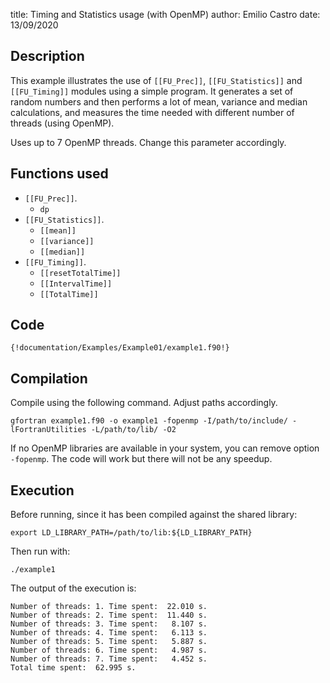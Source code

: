 title: Timing and Statistics usage (with OpenMP)
author: Emilio Castro
date: 13/09/2020

## Description ##

This example illustrates the use of ```[[FU_Prec]]```, ```[[FU_Statistics]]``` and ```[[FU_Timing]]``` modules using a simple program.
It generates a set of random numbers and then performs a lot of mean, variance and median calculations, and measures the time needed with different number of threads (using OpenMP). 

Uses up to 7 OpenMP threads. Change this parameter accordingly.

## Functions used ##

* ```[[FU_Prec]]```.
    * ```dp```
* ```[[FU_Statistics]]```.
    * ```[[mean]]```
    * ```[[variance]]```
    * ```[[median]]```
* ```[[FU_Timing]]```.
    * ```[[resetTotalTime]]```
    * ```[[IntervalTime]]```
    * ```[[TotalTime]]```

## Code ##

```Fortran
{!documentation/Examples/Example01/example1.f90!}
```

## Compilation ##

Compile using the following command. Adjust paths accordingly.

```Text
gfortran example1.f90 -o example1 -fopenmp -I/path/to/include/ -lFortranUtilities -L/path/to/lib/ -O2
```

If no OpenMP libraries are available in your system, you can remove option ```-fopenmp```. The code will work but there will not be any speedup.

## Execution ##

Before running, since it has been compiled against the shared library:

```Text
export LD_LIBRARY_PATH=/path/to/lib:${LD_LIBRARY_PATH}
```

Then run with:

```Text
./example1
```

The output of the execution is:

```Text
Number of threads: 1. Time spent:  22.010 s.
Number of threads: 2. Time spent:  11.440 s.
Number of threads: 3. Time spent:   8.107 s.
Number of threads: 4. Time spent:   6.113 s.
Number of threads: 5. Time spent:   5.887 s.
Number of threads: 6. Time spent:   4.987 s.
Number of threads: 7. Time spent:   4.452 s.
Total time spent:  62.995 s.
```
